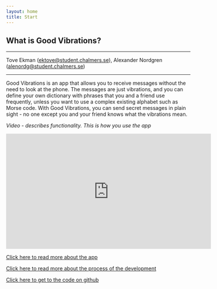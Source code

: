 ```yaml
---
layout: home
title: Start 
---
```


## What is Good Vibrations?

---

Tove Ekman (ektove@student.chalmers.se), Alexander Nordgren (alenordg@student.chalmers.se)

---


Good Vibrations is an app that allows you to receive messages without the need to look at the phone. The messages are just vibrations, and you can define your own dictionary with phrases that you and a friend use frequently, unless you want to use a complex existing alphabet such as Morse code. With Good Vibrations, you can send secret messages in plain sight - no one except you and your friend knows what the vibrations mean. 

*Video - describes functionality. This is how you use the app*

<iframe width="560" height="315" src="https://www.youtube.com/embed/CzVaDYxC1dU" frameborder="0" allow="accelerometer; autoplay; clipboard-write; encrypted-media; gyroscope; picture-in-picture" allowfullscreen></iframe>


[Click here to read more about the app](https://oeoeoe.github.io/GoodVibrations/What.html)

[Click here to read more about the process of the development](https://oeoeoe.github.io/GoodVibrations/How.html)

[Click here to get to the code on github](https://github.com/oeoeoe/GoodVibrations)

